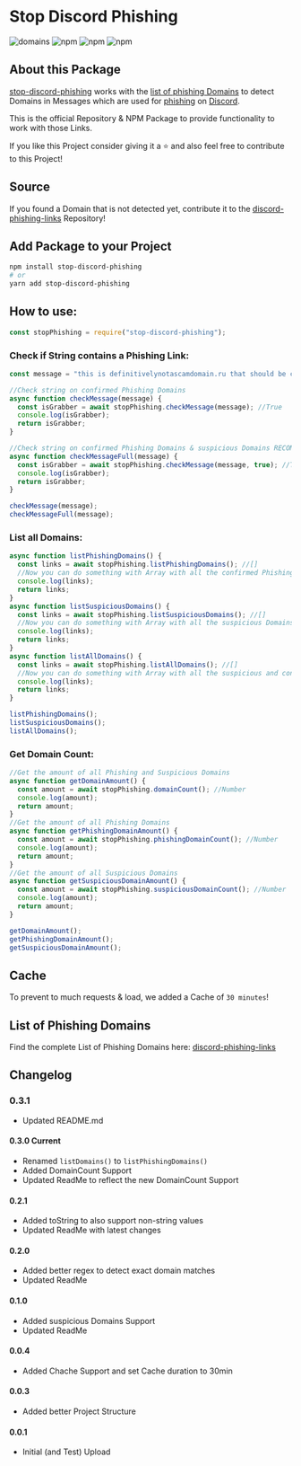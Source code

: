 # Stop Discord Phishing

![domains](https://img.shields.io/badge/dynamic/json?color=79BFAA&label=Domains&query=count&url=https%3A%2F%2Fapi.schunk.dev%2Fapi%2Fdomain%2Fcount&style=for-the-badge)
![npm](https://img.shields.io/bundlephobia/min/stop-discord-phishing?style=for-the-badge)
![npm](https://img.shields.io/npm/v/stop-discord-phishing?style=for-the-badge)
![npm](https://img.shields.io/npm/dt/stop-discord-phishing?style=for-the-badge)

## About this Package

[stop-discord-phishing](https://github.com/nikolaischunk/stop-discord-phishing) works with the [list of phishing Domains](https://github.com/nikolaischunk/discord-phishing-links) to detect Domains in Messages which are used for [phishing](https://en.wikipedia.org/wiki/Phishing) on [Discord](https://discord.com).

This is the official Repository & NPM Package to provide functionality to work with those Links.

If you like this Project consider giving it a ⭐ and also feel free to contribute to this Project!

## Source

If you found a Domain that is not detected yet, contribute it to the [discord-phishing-links](https://github.com/nikolaischunk/discord-phishing-links) Repository!

## Add Package to your Project

```bash
npm install stop-discord-phishing
# or
yarn add stop-discord-phishing
```

## How to use:

```javascript
const stopPhishing = require("stop-discord-phishing");
```

### Check if String contains a Phishing Link:

```javascript
const message = "this is definitivelynotascamdomain.ru that should be checked";

//Check string on confirmed Phishing Domains
async function checkMessage(message) {
  const isGrabber = await stopPhishing.checkMessage(message); //True
  console.log(isGrabber);
  return isGrabber;
}

//Check string on confirmed Phishing Domains & suspicious Domains RECOMMENDED!
async function checkMessageFull(message) {
  const isGrabber = await stopPhishing.checkMessage(message, true); //True
  console.log(isGrabber);
  return isGrabber;
}

checkMessage(message);
checkMessageFull(message);
```

### List all Domains:

```javascript
async function listPhishingDomains() {
  const links = await stopPhishing.listPhishingDomains(); //[]
  //Now you can do something with Array with all the confirmed Phishing Domains in it
  console.log(links);
  return links;
}
async function listSuspiciousDomains() {
  const links = await stopPhishing.listSuspiciousDomains(); //[]
  //Now you can do something with Array with all the suspicious Domains in it
  console.log(links);
  return links;
}
async function listAllDomains() {
  const links = await stopPhishing.listAllDomains(); //[]
  //Now you can do something with Array with all the suspicious and confirmed phishing Domains in it
  console.log(links);
  return links;
}

listPhishingDomains();
listSuspiciousDomains();
listAllDomains();
```

### Get Domain Count:

```javascript
//Get the amount of all Phishing and Suspicious Domains
async function getDomainAmount() {
  const amount = await stopPhishing.domainCount(); //Number
  console.log(amount);
  return amount;
}
//Get the amount of all Phishing Domains
async function getPhishingDomainAmount() {
  const amount = await stopPhishing.phishingDomainCount(); //Number
  console.log(amount);
  return amount;
}
//Get the amount of all Suspicious Domains
async function getSuspiciousDomainAmount() {
  const amount = await stopPhishing.suspiciousDomainCount(); //Number
  console.log(amount);
  return amount;
}

getDomainAmount();
getPhishingDomainAmount();
getSuspiciousDomainAmount();
```

## Cache

To prevent to much requests & load, we added a Cache of `30 minutes`!

## List of Phishing Domains

Find the complete List of Phishing Domains here: [discord-phishing-links](https://github.com/nikolaischunk/discord-phishing-links)

## Changelog

### 0.3.1

- Updated README.md

#### 0.3.0 Current

- Renamed `listDomains()` to `listPhishingDomains()`
- Added DomainCount Support
- Updated ReadMe to reflect the new DomainCount Support

#### 0.2.1

- Added toString to also support non-string values
- Updated ReadMe with latest changes

#### 0.2.0

- Added better regex to detect exact domain matches
- Updated ReadMe

#### 0.1.0

- Added suspicious Domains Support
- Updated ReadMe

#### 0.0.4

- Added Chache Support and set Cache duration to 30min

#### 0.0.3

- Added better Project Structure

#### 0.0.1

- Initial (and Test) Upload
